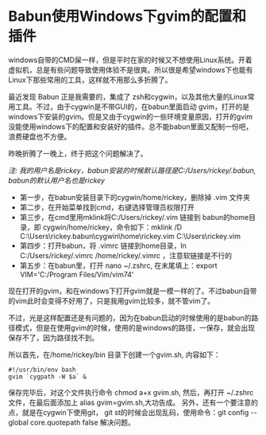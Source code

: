 ﻿# Babun使用Windows下gvim的配置和插件

windows自带的CMD屎一样，但是平时在家的时候又不想使用Linux系统。开着虚拟机，总是有些问题导致使用体验不是很爽。所以很是希望windows下也能有Linux下那些常用的工具，这样就不用那么多折腾了。

最近发现 Babun 正是我需要的，集成了 zsh和cygwin，以及其他大量的Linux常用工具。不过，由于cygwin是不带GUI的，在babun里面启动 gvim，打开的是windows下安装的gvim。但是又由于cygwin的一些环境变量原因，打开的gvim没能使用windows下的配置和安装好的插件。总不能babun里面又配制一份吧，浪费硬盘也不方便。

昨晚折腾了一晚上，终于把这个问题解决了。

*注: 我的用户名是rickey，babun安装的时候默认路径是C:/Users/rickey/.babun, babun的默认用户名也是rickey*

+ 第一步，在babun安装目录下的cygwin/home/rickey，删除掉 .vim 文件夹
+ 第二步，在开始菜单找到cmd，右键选择管理员权限打开
+ 第三步，在cmd里用mklink将C:/Users/rickey/.vim 链接到 babun的home目录，即 cygwin/home/rickey，命令如下：mklink /D C:\Users\rickey\.babun\cygwin\home\rickey\.vim  C:\Users\rickey\.vim
+ 第四步：打开babun，将 .vimrc 链接到home目录，ln  C:/Users/rickey/.vimrc /home/rickey/.vimrc ，注意软链接是不行的
+ 第五步：在babun里，打开 nano ~/.zshrc, 在末尾填上：export VIM='C:/Program Files/Vim/vim74'

现在打开的gvim，和在windows下打开gvim就是一模一样的了。不过babun自带的vim此时会变得不好用了，只是我用gvim比较多，就不管vim了。

不过，光是这样配置还是有问题的，因为在babun启动的时候使用的是babun的路径模式，但是在使用gvim的时候，使用的是windows的路径，一保存，就会出现保存不了，因为路径找不到。

所以首先，在/home/rickey/bin 目录下创建一个gvim.sh, 内容如下：

```
#!/usr/bin/env bash
gvim `cygpath -W $a` &
```

保存完毕后，对这个文件执行命令 chmod a+x gvim.sh, 然后，再打开 ~/.zshrc 文件，在最后面添加上 alias gvim=gvim.sh,大功告成。
另外，还有一个要注意的点，就是在cygwin下使用git， git st的时候会出现乱码，使用命令：git config --global core.quotepath false 解决问题。



